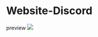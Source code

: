 # Website-Discord
preview
<img src="https://cdn.discordapp.com/attachments/869857190238908477/893477244108947476/unknown.png"/>
